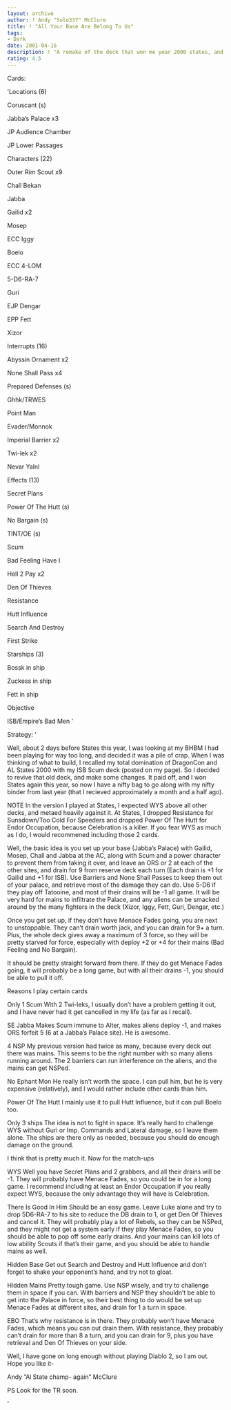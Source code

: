 ```yaml
---
layout: archive
author: ! Andy "Solo337" McClure
title: ! "All Your Base Are Belong To Us"
tags:
- Dark
date: 2001-04-16
description: ! "A remake of the deck that won me year 2000 states, and it just happened to do it again. ISB Scum the way it was meant to be."
rating: 4.5
---
```

Cards: 

'Locations (6)

Coruscant (s)

Jabba’s Palace x3

JP Audience Chamber

JP Lower Passages


Characters (22)

Outer Rim Scout x9

Chall Bekan

Jabba

Gailid x2

Mosep

ECC Iggy

Boelo

ECC 4-LOM

5-D6-RA-7

Guri

EJP Dengar

EPP Fett

Xizor


Interrupts (16)

Abyssin Ornament x2

None Shall Pass x4

Prepared Defenses (s)

Ghhk/TRWES

Point Man

Evader/Monnok

Imperial Barrier x2

Twi-lek x2

Nevar Yalnl


Effects (13)

Secret Plans

Power Of The Hutt (s)

No Bargain (s)

TINT/OE (s)

Scum 

Bad Feeling Have I

Hell 2 Pay x2

Den Of Thieves

Resistance

Hutt Influence

Search And Destroy

First Strike


Starships (3)

Bossk in ship

Zuckess in ship

Fett in ship


Objective

ISB/Empire’s Bad Men '

Strategy: '

Well, about 2 days before States this year, I was looking at my BHBM I had been playing for way too long, and decided it was a pile of crap. When I was thinking of what to build, I recalled my total domination of DragonCon and AL States 2000 with my ISB Scum deck (posted on my page). So I decided to revive that old deck, and make some changes. It paid off, and I won States again this year, so now I have a nifty bag to go along with my nifty binder from last year (that I recieved approximately a month and a half ago). 


NOTE In the version I played at States, I expected WYS above all other decks, and metaed heavily against it. At States, I dropped Resistance for Sunsdown/Too Cold For Speeders and dropped Power Of The Hutt for Endor Occupation, because Celebration is a killer. If you fear WYS as much as I do, I would recommened including those 2 cards. 


Well, the basic idea is you set up your base (Jabba’s Palace) with Gailid, Mosep, Chall and Jabba at the AC, along with Scum and a power character to prevent them from taking it over, and leave an ORS or 2 at each of the other sites, and drain for 9 from reserve deck each turn (Each drain is +1 for Gailid and +1 for ISB). Use Barriers and None Shall Passes to keep them out of your palace, and retrieve most of the damage they can do. Use 5-D6 if they play off Tatooine, and most of their drains will be -1 all game. It will be very hard for mains to infiltrate the Palace, and any aliens can be smacked around by the many fighters in the deck (Xizor, Iggy, Fett, Guri, Dengar, etc.)


Once you get set up, if they don’t have Menace Fades going, you are next to unstoppable. They can’t drain worth jack, and you can drain for 9+ a turn. Plus, the whole deck gives away a maximum of 3 force, so they will be pretty starved for force, especially with deploy +2 or +4 for their mains (Bad Feeling and No Bargain).


It should be pretty straight forward from there. If they do get Menace Fades going, it will probably be a long game, but with all their drains -1, you should be able to pull it off. 


Reasons I play certain cards

Only 1 Scum With 2 Twi-leks, I usually don’t have a problem getting it out, and I have never had it get cancelled in my life (as far as I recall). 


SE Jabba Makes Scum immune to Alter, makes aliens deploy -1, and makes ORS forfeit 5 (6 at a Jabba’s Palace site). He is awesome. 


4 NSP My previous version had twice as many, because every deck out there was mains. This seems to be the right number with so many aliens running around. The 2 barriers can run interference on the aliens, and the mains can get NSPed. 


No Ephant Mon He really isn’t worth the space. I can pull him, but he is very expensive (relatively), and I would rather include other cards than him. 


Power Of The Hutt I mainly use it to pull Hutt Influence, but it can pull Boelo too. 


Only 3 ships The idea is not to fight in space. It’s really hard to challenge WYS without Guri or Imp. Commands and Lateral damage, so I leave them alone. The ships are there only as needed, because you should do enough damage on the ground. 

I think that is pretty much it. Now for the match-ups


WYS Well you have Secret Plans and 2 grabbers, and all their drains will be -1. They will probably have Menace Fades, so you could be in for a long game. I recommend including at least an Endor Occupation if you really expect WYS, because the only advantage they will have is Celebration. 


There Is Good In Him Should be an easy game. Leave Luke alone and try to drop 5D6-RA-7 to his site to reduce the DB drain to 1, or get Den Of Thieves and cancel it. They will probably play a lot of Rebels, so they can be NSPed, and they might not get a system early if they play Menace Fades, so you should be able to pop off some early drains. And your mains can kill lots of low ability Scouts if that’s their game, and you should be able to handle mains as well.


Hidden Base Get out Search and Destroy and Hutt Influence and don’t forget to shake your opponent’s hand, and try not to gloat. 


Hidden Mains Pretty tough game. Use NSP wisely, and try to challenge them in space if you can. With barriers and NSP they shouldn’t be able to get into the Palace in force, so their best thing to do would be set up Menace Fades at different sites, and drain for 1 a turn in space. 


EBO That’s why resistance is in there. They probably won’t have Menace Fades, which means you can out drain them. With resistance, they probably can’t drain for more than 8 a turn, and you can drain for 9, plus you have retrieval and Den Of Thieves on your side.


Well, I have gone on long enough without playing Diablo 2, so I am out. Hope you like it-


Andy ”Al State champ- again” McClure


PS Look for the TR soon. 









'